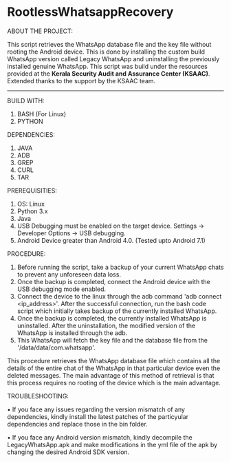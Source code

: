 # RootlessWhatsappRecovery

ABOUT THE PROJECT: 

This script retrieves the WhatsApp database file and the key file without rooting the Android device. This is done by installing the custom build WhatsApp version called Legacy WhatsApp and uninstalling the previously installed genuine WhatsApp. This script was build under the resources provided at the **Kerala Security Audit and Assurance Center (KSAAC)**. Extended thanks to the support by the KSAAC team. 

-----------------------------------------------------------------------------------------------------

BUILD WITH: 
1.	BASH (For Linux)
2.	PYTHON

DEPENDENCIES:
1.	JAVA
2.	ADB
3.	GREP
4.	CURL 
5.	TAR

PREREQUISITIES: 
1.	OS: Linux
2.	Python 3.x
3.	Java 
4.	USB Debugging must be enabled on the target device. Settings → Developer Options → USB debugging. 
5.	Android Device greater than Android 4.0. (Tested upto Android 7.1)

PROCEDURE: 
1.	Before running the script, take a backup of your current WhatsApp chats to prevent any unforeseen data loss. 
2.	Once the backup is completed, connect the Android device with the USB debugging mode enabled.
3.	Connect the device to the linux through the adb command 'adb connect <ip_address>'. After the successful connection, run the bash code script which initially takes backup of the currently installed WhatsApp.  
4.	Once the backup is completed, the currently installed WhatsApp is uninstalled. After the uninstallation, the modified version of the WhatsApp is installed through the adb. 
5.	This WhatsApp will fetch the key file and the database file from the '/data/data/com.whatsapp'. 

This procedure retrieves the WhatsApp database file which contains all the details of the entire chat 
of the WhatsApp in that particular device even the deleted messages. The main advantage of this method 
of retrieval is that this process requires no rooting of the device which is the main advantage. 

TROUBLESHOOTING: 

•	If you face any issues regarding the version mismatch of any dependencies, kindly install the latest patches of the particyular dependencies and replace those in the bin folder. 

•	If you face any Android version mismatch, kindly decompile the LegacyWhatsApp.apk and make modifications
in the yml file of the apk by changing the desired Android SDK version. 



